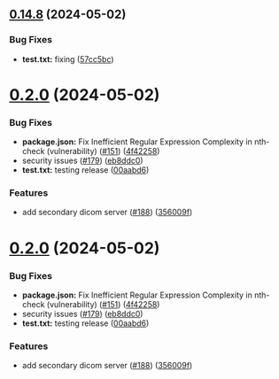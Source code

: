 ## [0.14.8](https://github.com/igoroctaviano/slim/compare/v0.14.7...v0.14.8) (2024-05-02)


### Bug Fixes

* **test.txt:** fixing ([57cc5bc](https://github.com/igoroctaviano/slim/commit/57cc5bc34cc5d412a44bff5cc3221b04ecece576))

# [0.2.0](https://github.com/igoroctaviano/slim/compare/v0.1.1...v0.2.0) (2024-05-02)


### Bug Fixes

* **package.json:** Fix Inefficient Regular Expression Complexity in nth-check (vulnerability) ([#151](https://github.com/igoroctaviano/slim/issues/151)) ([4f42258](https://github.com/igoroctaviano/slim/commit/4f4225889cedb853c79db84bac8aee94f0b41715))
* security issues ([#179](https://github.com/igoroctaviano/slim/issues/179)) ([eb8ddc0](https://github.com/igoroctaviano/slim/commit/eb8ddc093427547e7e178973fc871c47fa18ed61))
* **test.txt:** testing release ([00aabd6](https://github.com/igoroctaviano/slim/commit/00aabd6dfd1dc806d65212e18b50e52cf78c18c2))


### Features

* add secondary dicom server ([#188](https://github.com/igoroctaviano/slim/issues/188)) ([356009f](https://github.com/igoroctaviano/slim/commit/356009f6a86cd96bfa6c6b478adb46683fbdcd3d))

# [0.2.0](https://github.com/igoroctaviano/slim/compare/v0.1.1...v0.2.0) (2024-05-02)


### Bug Fixes

* **package.json:** Fix Inefficient Regular Expression Complexity in nth-check (vulnerability) ([#151](https://github.com/igoroctaviano/slim/issues/151)) ([4f42258](https://github.com/igoroctaviano/slim/commit/4f4225889cedb853c79db84bac8aee94f0b41715))
* security issues ([#179](https://github.com/igoroctaviano/slim/issues/179)) ([eb8ddc0](https://github.com/igoroctaviano/slim/commit/eb8ddc093427547e7e178973fc871c47fa18ed61))
* **test.txt:** testing release ([00aabd6](https://github.com/igoroctaviano/slim/commit/00aabd6dfd1dc806d65212e18b50e52cf78c18c2))


### Features

* add secondary dicom server ([#188](https://github.com/igoroctaviano/slim/issues/188)) ([356009f](https://github.com/igoroctaviano/slim/commit/356009f6a86cd96bfa6c6b478adb46683fbdcd3d))

